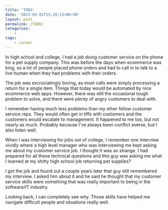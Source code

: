 ```yaml
---
title: 'TODO'
date: '2023-03-01T15:20:15+00:00'
layout: post
permalink: /TODO/
categories:
    - 
tags:
    - career
---
```


In high school and college, I had a job doing customer service on the phone for a pet supply company. This was before the days when ecommerce was king, so a lot of people placed phone orders and had to call in to talk to a live human when they had problems with their orders.

The job was excruciatingly boring, as most calls were simply processing a return for a single item.  Things that today would be automated by nice ecommerce web apps. However, there was still the occasional tough problem to solve, and there were _plenty_ of angry customers to deal with.

I remember having much less problems than my other fellow customer service reps. They would often get in tiffs with customers and the customers would escalate to management. It happened to me too, but not nearly as much. Probably because I've always been conflict averse, but I also listen well.

When I was interviewing for jobs out of college, I remember one interview vividly where a high level manager who was interviewing me kept asking me about my customer service job. I thought it was so strange. I had prepared for all these technical questions and this guy was asking me what I learned at my shitty high school job returning pet supplies?

I got the job and found out a couple years later that guy still remembered my interview.  I asked him about it and he said he thought that my customer service skills were something that was really important to being in the software/IT industry.

Looking back, I can completely see why.  Those skills have helped me navigate difficult people and situations really well.